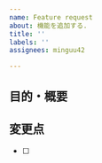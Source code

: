 ```yaml
---
name: Feature request
about: 機能を追加する.
title: ''
labels: ''
assignees: minguu42

---
```


## 目的・概要



## 変更点

- [ ]
